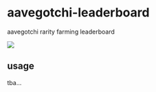 # aavegotchi-leaderboard

aavegotchi rarity farming leaderboard

<img src="https://repository-images.githubusercontent.com/521128304/f57b4194-3798-40e7-a54d-0e73ed1428cc"/>

## usage

tba...
